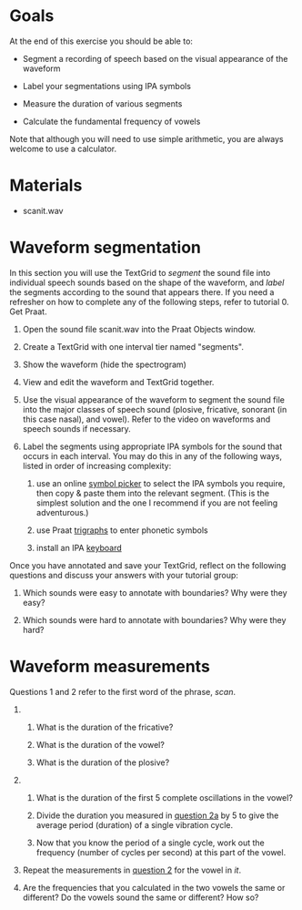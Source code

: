 Goals<a name="goals"></a>
=====

At the end of this exercise you should be able to:

-   Segment a recording of speech based on the visual appearance of the
    waveform

-   Label your segmentations using IPA symbols

-   Measure the duration of various segments

-   Calculate the fundamental frequency of vowels

Note that although you will need to use simple arithmetic, you are
always welcome to use a calculator.

Materials<a name="materials"></a>
=========

-   scanit.wav

Waveform segmentation
=====================

In this section you will use the TextGrid to *segment* the sound file
into individual speech sounds based on the shape of the waveform, and
*label* the segments according to the sound that appears there. If you
need a refresher on how to complete any of the following steps, refer to
tutorial 0. Get Praat.

1.  Open the sound file scanit.wav into the Praat Objects window.

2.  Create a TextGrid with one interval tier named \"segments\".

3.  Show the waveform (hide the spectrogram)

4.  View and edit the waveform and TextGrid together.

5.  Use the visual appearance of the waveform to segment the sound file
    into the major classes of speech sound (plosive, fricative, sonorant
    (in this case nasal), and vowel). Refer to the video on waveforms
    and speech sounds if necessary.

6.  Label the segments using appropriate IPA symbols for the sound that
    occurs in each interval. You may do this in any of the following
    ways, listed in order of increasing complexity:

    1.  use an online [symbol picker](https://ilg.usc.es/ipa-chart/keyboard/)
	to select the
        IPA symbols you require, then copy & paste them into the
        relevant segment. (This is the simplest solution and the one I
        recommend if you are not feeling adventurous.)

    2.  use Praat
        [trigraphs](http://uvafon.hum.uva.nl/praat/manual/Phonetic_symbols.html)
        to enter phonetic symbols

    3.  install an IPA
        [keyboard](https://scripts.sil.org/cms/scripts/page.php?site_id=nrsi&id=uniipakeyboard)

Once you have annotated and save your TextGrid, reflect on the following
questions and discuss your answers with your tutorial group:

1.  Which sounds were easy to annotate with boundaries? Why were they
    easy?

2.  Which sounds were hard to annotate with boundaries? Why were they
    hard?

Waveform measurements
=====================

Questions 1 and 2 refer to the first word of the phrase, *scan*.

1.  1.  What is the duration of the fricative?

    2.  What is the duration of the vowel?

    3.  What is the duration of the plosive?

2.  1.  What is the duration of the first 5 complete oscillations in the
        vowel? <a name="question:2"></a> <a name="question:2a"></a>

    2.  Divide the duration you measured in [question 2a](#question:2a)
        by 5 to give the average period
        (duration) of a single vibration cycle.

    3.  <a name="question:2c"></a> Now that you
        know the period of a single cycle, work out the frequency
        (number of cycles per second) at this part of the vowel.

3.  Repeat the measurements in [question 2](#question:2)
    for the vowel in *it*.

4.  Are the frequencies that you calculated in the two vowels the same
    or different? Do the vowels sound the same or different? How so?
